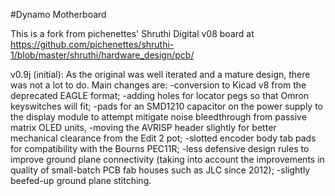 #Dynamo Motherboard

This is a fork from pichenettes' Shruthi Digital v08 board at https://github.com/pichenettes/shruthi-1/blob/master/shruthi/hardware_design/pcb/

v0.9j (initial): As the original was well iterated and a mature design, there was not a lot to do. Main changes are: 
-conversion to Kicad v8 from the deprecated EAGLE format; 
-adding holes for locator pegs so that Omron keyswitches will fit; 
-pads for an SMD1210 capacitor on the power supply to the display module to attempt mitigate noise bleedthrough from passive matrix OLED units, 
-moving the AVRISP header slightly for better mechanical clearance from the Edit 2 pot; 
-slotted encoder body tab pads for compatibility with the Bourns PEC11R;
-less defensive design rules to improve ground plane connectivity (taking into account the improvements in quality of small-batch PCB fab houses such as JLC since 2012);
-slightly beefed-up ground plane stitching.
